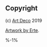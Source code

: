 ## Copyright

(c) [Art Deco][1] 2019

[Artwork by Erte][3].

[1]: https://artd.eco
[2]: https://npmjs.org/package/diff
[3]: http://www.erte.com

%-1%